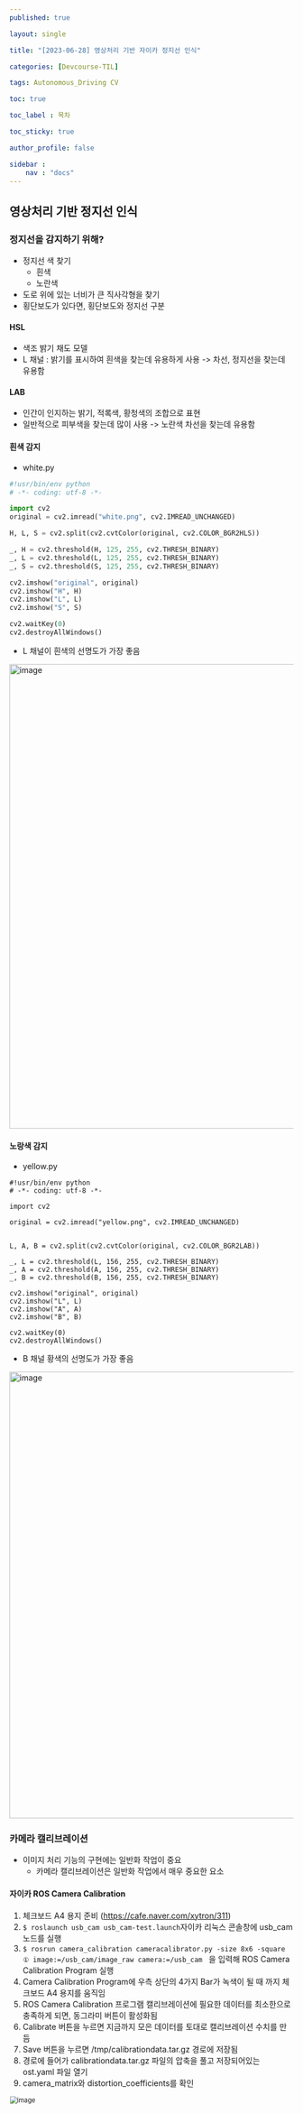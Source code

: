 ```yaml
---
published: true

layout: single

title: "[2023-06-28] 영상처리 기반 자이카 정지선 인식"

categories: [Devcourse-TIL]

tags: Autonomous_Driving CV

toc: true

toc_label : 목차

toc_sticky: true

author_profile: false

sidebar :
    nav : "docs"
---
```


## 영상처리 기반 정지선 인식



### 정지선을 감지하기 위해?

- 정지선 색 찾기
  - 흰색
  - 노란색
- 도로 위에 있는 너비가 큰 직사각형을 찾기
- 횡단보도가 있다면, 횡단보도와 정지선 구분



#### HSL

- 색조 밝기 채도 모델
- L 채널 : 밝기를 표시하여 흰색을 찾는데 유용하게 사용 -> 차선, 정지선을 찾는데 유용함



#### LAB

- 인간이 인지하는 밝기, 적록색, 황청색의 조합으로 표현
- 일반적으로 피부색을 찾는데 많이 사용 -> 노란색 차선을 찾는데 유용함



#### 흰색 감지

- white.py

```python
#!usr/bin/env python
# -*- coding: utf-8 -*-

import cv2
original = cv2.imread("white.png", cv2.IMREAD_UNCHANGED)

H, L, S = cv2.split(cv2.cvtColor(original, cv2.COLOR_BGR2HLS))

_, H = cv2.threshold(H, 125, 255, cv2.THRESH_BINARY)
_, L = cv2.threshold(L, 125, 255, cv2.THRESH_BINARY)
_, S = cv2.threshold(S, 125, 255, cv2.THRESH_BINARY)

cv2.imshow("original", original)
cv2.imshow("H", H)
cv2.imshow("L", L)
cv2.imshow("S", S)

cv2.waitKey(0)
cv2.destroyAllWindows()
```

- L 채널이 흰색의 선명도가 가장 좋음

<img width="824" alt="image" src="https://github.com/shpark98/Projects/assets/116723552/7d9768cd-56e7-47c1-b7c5-7ae04a12317c">



#### 노랑색 감지

- yellow.py

```
#!usr/bin/env python
# -*- coding: utf-8 -*-

import cv2

original = cv2.imread("yellow.png", cv2.IMREAD_UNCHANGED)


L, A, B = cv2.split(cv2.cvtColor(original, cv2.COLOR_BGR2LAB))

_, L = cv2.threshold(L, 156, 255, cv2.THRESH_BINARY)
_, A = cv2.threshold(A, 156, 255, cv2.THRESH_BINARY)
_, B = cv2.threshold(B, 156, 255, cv2.THRESH_BINARY)

cv2.imshow("original", original)
cv2.imshow("L", L)
cv2.imshow("A", A)
cv2.imshow("B", B)

cv2.waitKey(0)
cv2.destroyAllWindows()
```

- B 채널 황색의 선명도가 가장 좋음

<img width="792" alt="image" src="https://github.com/shpark98/Projects/assets/116723552/76b32ade-cc30-45db-866c-e78b4dbd7bcf">



### 카메라 캘리브레이션

- 이미지 처리 기능의 구현에는 일반화 작업이 중요
  - 카메라 캘리브레이션은 일반화 작업에서 매우 중요한 요소



#### 자이카 ROS Camera Calibration

1. 체크보드 A4 용지 준비 (https://cafe.naver.com/xytron/311)
2. `$ roslaunch usb_cam usb_cam-test.launch`자이카 리눅스 콘솔창에 usb_cam 노드를 실행
3. `$ rosrun camera_calibration cameracalibrator.py -size 8x6 -square ① image:=/usb_cam/image_raw camera:=/usb_cam ` 을 입력해 ROS Camera Calibration Program 실행
4. Camera Calibration Program에 우측 상단의 4가지 Bar가 녹색이 될 때 까지 체크보드 A4 용지를 움직임
5. ROS Camera Calibration 프로그램 캘리브레이션에 필요한 데이터를 최소한으로 충족하게 되면, 동그라미 버튼이 활성화됨
6. Calibrate 버튼을 누르면 지금까지 모은 데이터를 토대로 캘리브레이션 수치를 만듬
7. Save 버튼을 누르면 /tmp/calibrationdata.tar.gz 경로에 저장됨
8. 경로에 들어가 calibrationdata.tar.gz 파일의 압축을 풀고 저장되어있는 ost.yaml 파일 열기
9. camera_matrix와 distortion_coefficients를 확인

<img width="884" alt="image" src="https://github.com/shpark98/Projects/assets/116723552/bcab660c-6883-4aed-9e7a-cc3ccc639ade" style="zoom:80%;" >



### countNonZero 활용

- 횡단보도와 정지선의 차이	
